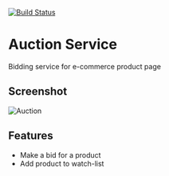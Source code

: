 [![Build Status](https://travis-ci.com/anhjoseph/e-commerce-auction.svg?branch=master)](https://travis-ci.com/anhjoseph/e-commerce-auction)

# Auction Service
Bidding service for e-commerce product page

## Screenshot
![Auction](https://i.imgur.com/wFwmH01.png)

## Features
* Make a bid for a product
* Add product to watch-list
